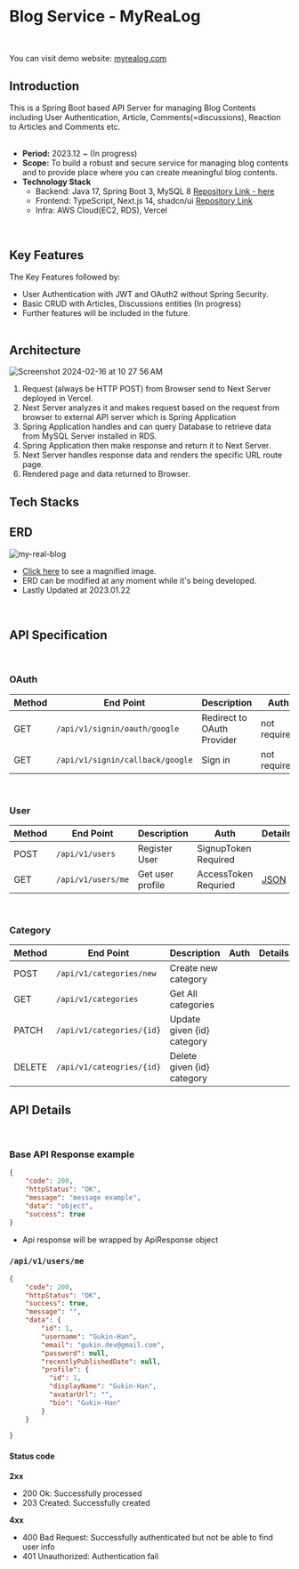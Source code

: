 # Blog Service - MyReaLog
<br />

You can visit demo website: [myrealog.com](https://myrealog.com)
<br />

## Introduction
This is a Spring Boot based API Server for managing Blog Contents including User Authentication, Article, Comments(=discussions), Reaction to Articles and Comments etc.   
<br />

* **Period:** 2023.12 ~ (In progress)
* **Scope:** To build a robust and secure service for managing blog contents and to provide place where you can create meaningful blog contents.
* **Technology Stack**
  * Backend: Java 17, Spring Boot 3, MySQL 8 [Repository Link - here](https://github.com/gukin-han/myrealog-backend)
  * Frontend: TypeScript, Next.js 14, shadcn/ui [Repository Link](https://github.com/gukin-han/myrealog-frontend)
  * Infra: AWS Cloud(EC2, RDS), Vercel
<br />

## Key Features

The Key Features followed by:
* User Authentication with JWT and OAuth2 without Spring Security.
* Basic CRUD with Articles, Discussions entities (In progress)
* Further features will be included in the future.   
  <br />

## Architecture
![Screenshot 2024-02-16 at 10 27 56 AM](https://github.com/gukin-han/myrealog-backend/assets/115940366/d108b30b-e285-4eab-91cf-230564f08faf)
1. Request (always be HTTP POST) from Browser send to Next Server deployed in Vercel.
2. Next Server analyzes it and makes request based on the request from browser to external API server which is Spring Application
3. Spring Application handles and can query Database to retrieve data from MySQL Server installed in RDS.
4. Spring Application then make response and return it to Next Server.
5. Next Server handles response data and renders the specific URL route page.
6. Rendered page and data returned to Browser.

## Tech Stacks


## ERD

![my-real-blog](https://github.com/gukin-han/myrealog-backend/assets/115940366/3d3fcf71-12c6-4ecb-af99-f875d445cfc1)
* [Click here](https://github.com/gukin-han/myrealog-backend/assets/115940366/3d3fcf71-12c6-4ecb-af99-f875d445cfc1) to see a magnified image.
* ERD can be modified at any moment while it's being developed.
* Lastly Updated at 2023.01.22
<br />

## API Specification
<br />

### OAuth

| Method | End Point                 | Description                | Auth         | Details  |
|--------|---------------------------|----------------------------|--------------|----------|
| GET    | `/api/v1/signin/oauth/google`           | Redirect to OAuth Provider | not required |          |
| GET    | `/api/v1/signin/callback/google`        | Sign in                    | not required |          |
<br />

### User

| Method | End Point         | Description      | Auth                 | Details               |
|--------|-------------------|------------------|----------------------|-----------------------|
| POST   | `/api/v1/users`        | Register User    | SignupToken Required | |
| GET    | `/api/v1/users/me`   | Get user profile | AccessToken Requried | [JSON](#apiv1usersme) |
<br />

### Category
| Method  | End Point                   | Description                | Auth | Details |
|---------|-----------------------------|----------------------------|------|---------|
| POST    | `/api/v1/categories/new`    | Create new category        |      |         |
| GET     | `/api/v1/categories`        | Get All categories         |      |         |
| PATCH   | `/api/v1/categories/{id}`   | Update given {id} category |      |         |
| DELETE  | `/api/v1/cateogries/{id}`   | Delete given {id} category |      |         |


## API Details
<br />


### Base API Response example
```json
{
    "code": 200,
    "httpStatus": "OK",
    "message": "message example",
    "data": "object",
    "success": true
}

```

* Api response will be wrapped by ApiResponse object

### `/api/v1/users/me`

```json
{
    "code": 200,
    "httpStatus": "OK",
    "success": true,
    "message": "",
    "data": {
        "id": 1,
        "username": "Gukin-Han",
        "email": "gukin.dev@gmail.com",
        "password": null,
        "recentlyPublishedDate": null,
        "profile": {
          "id": 1,
          "displayName": "Gukin-Han",
          "avatarUrl": "",
          "bio": "Gukin-Han"
        }
    }
  
}

```
#### Status code

**2xx**
* 200 Ok: Successfully processed
* 203 Created: Successfully created

**4xx**
* 400 Bad Request: Successfully authenticated but not be able to find user info
* 401 Unauthorized: Authentication fail

<br />



